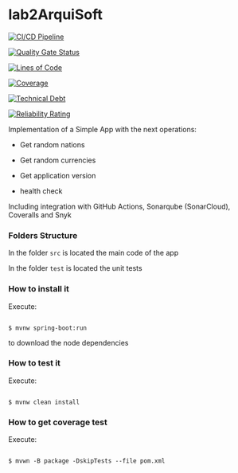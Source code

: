 # lab2ArquiSoft

[![CI/CD Pipeline](https://github.com/jeyko55/lab2ArquiSoft/actions/workflows/build.yml/badge.svg)](https://github.com/jeyko55/lab2ArquiSoft/actions/workflows/build.yml)

[![Quality Gate Status](https://sonarcloud.io/api/project_badges/measure?project=jeyko55_lab2ArquiSoft&metric=alert_status)](https://sonarcloud.io/summary/new_code?id=jeyko55_lab2ArquiSoft)

[![Lines of Code](https://sonarcloud.io/api/project_badges/measure?project=jeyko55_lab2ArquiSoft&metric=ncloc)](https://sonarcloud.io/summary/new_code?id=jeyko55_lab2ArquiSoft)

[![Coverage](https://sonarcloud.io/api/project_badges/measure?project=jeyko55_lab2ArquiSoft&metric=coverage)](https://sonarcloud.io/summary/new_code?id=jeyko55_lab2ArquiSoft)

[![Technical Debt](https://sonarcloud.io/api/project_badges/measure?project=jeyko55_lab2ArquiSoft&metric=sqale_index)](https://sonarcloud.io/summary/new_code?id=jeyko55_lab2ArquiSoft)

[![Reliability Rating](https://sonarcloud.io/api/project_badges/measure?project=jeyko55_lab2ArquiSoft&metric=reliability_rating)](https://sonarcloud.io/summary/new_code?id=jeyko55_lab2ArquiSoft)

Implementation of a Simple App with the next operations:

* Get random nations

* Get random currencies

* Get application version

* health check

 

Including integration with GitHub Actions, Sonarqube (SonarCloud), Coveralls and Snyk

 

### Folders Structure

 

In the folder `src` is located the main code of the app

 

In the folder `test` is located the unit tests

 

### How to install it

 

Execute:

 

```shell

$ mvnw spring-boot:run

```

to download the node dependencies

 

### How to test it

 

Execute:

 

```shell

$ mvnw clean install

```

 

### How to get coverage test

 

Execute:

 

```shell

$ mvwn -B package -DskipTests --file pom.xml

```

